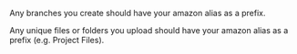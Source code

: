 Any branches you create should have your amazon alias as a prefix.

Any unique files or folders you upload should have your amazon alias as a prefix (e.g. Project Files).